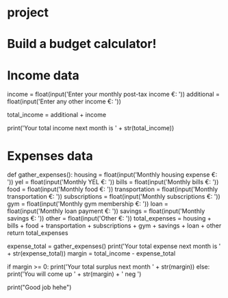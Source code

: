 # project

# Build a budget calculator!
# Income data
income = float(input('Enter your monthly post-tax income €: '))
additional = float(input('Enter any other income €: '))

total_income = additional + income

print('Your total income next month is ' + str(total_income))

# Expenses data

def gather_expenses():
    housing = float(input('Monthly housing expense €: '))
    yel = float(input('Monthly YEL €: '))
    bills = float(input('Monthly bills €: '))
    food = float(input('Monthly food €: '))
    transportation = float(input('Monthly transportation €: '))
    subscriptions = float(input('Monthly subscriptions €: '))
    gym = float(input('Monthly gym membership €: '))
    loan = float(input('Monthly loan payment €: '))
    savings = float(input('Monthly savings €: '))
    other = float(input('Other €: '))
    total_expenses = housing + bills + food + transportation + subscriptions + gym + savings + loan + other
    return total_expenses

expense_total = gather_expenses()
print('Your total expense next month is ' + str(expense_total))
margin = total_income - expense_total

if margin >= 0:
    print('Your total surplus next month ' + str(margin))
else:
    print('You will come up ' + str(margin) + ' neg ')

print("Good job hehe")
